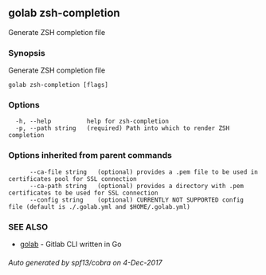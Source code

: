 ## golab zsh-completion

Generate ZSH completion file

### Synopsis


Generate ZSH completion file

```
golab zsh-completion [flags]
```

### Options

```
  -h, --help          help for zsh-completion
  -p, --path string   (required) Path into which to render ZSH completion
```

### Options inherited from parent commands

```
      --ca-file string   (optional) provides a .pem file to be used in certificates pool for SSL connection
      --ca-path string   (optional) provides a directory with .pem certificates to be used for SSL connection
      --config string    (optional) CURRENTLY NOT SUPPORTED config file (default is ./.golab.yml and $HOME/.golab.yml)
```

### SEE ALSO
* [golab](golab.md)	 - Gitlab CLI written in Go

###### Auto generated by spf13/cobra on 4-Dec-2017
